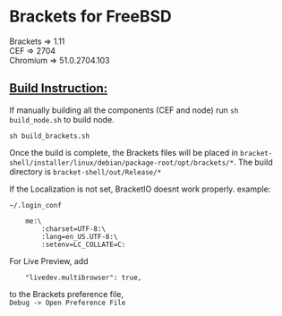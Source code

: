 # Brackets for FreeBSD
Brackets => 1.11  
CEF => 2704  
Chromium =>  51.0.2704.103

## <ins>Build Instruction:</ins>
If manually building all the components (CEF and node) run `sh build_node.sh` to build node.
```
sh build_brackets.sh
```

Once the build is complete, the Brackets files will be placed in
`bracket-shell/installer/linux/debian/package-root/opt/brackets/*`. 
The build directory is `bracket-shell/out/Release/*`

If the Localization is not set, BracketIO doesnt work properly.
example:

`~/.login_conf`
```
	me:\
        :charset=UTF-8:\
        :lang=en_US.UTF-8:\
        :setenv=LC_COLLATE=C:
```
For Live Preview, add  
```
	"livedev.multibrowser": true, 
```
to the Brackets preference file,   
`Debug -> Open Preference File`